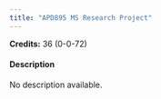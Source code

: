```yaml
---
title: "APD895 MS Research Project"
---
```

**Credits:** 36 (0-0-72)

#### Description
No description available.